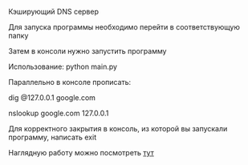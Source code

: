 Кэширующий DNS сервер


Для запуска программы необходимо перейти в соответствующую папку 

Затем в консоли нужно запустить программу


Использование: python main.py

Параллельно в консоле прописать:

dig @127.0.0.1 google.com

nslookup google.com 127.0.0.1


Для корректного закрытия в консоль, из которой вы запускали программу, написать exit

Наглядную работу можно посмотреть [тут](https://drive.google.com/file/d/1_gFAOpAivCUsjdMi-mAXXNmFdo5wdj65/view?usp=sharing)
